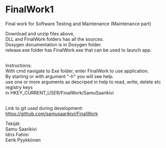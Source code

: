 # FinalWork1
Final work for Software Testing and Maintenance  (Maintenance part)<br/>

 Download and unzip files above, <br/>
  DLL and FinalWork folders has all the sources.<br/>
  Doxygen documentation is in Doxygen folder.</br>
  release.exe folder has FinalWork.exe that can be used to launch app.
  <br/><br/>

Instructions:<br/>
  With cmd navigate to Exe folder, enter FinalWork to use application.
  <br/>
  By starting or with argument "-h" you will see help.
  <br/>
  use one or more arguments as descriped in help to read, write, delete etc registry keys
  <br/>
  in HKEY_CURRENT_USER/FinalWork/SamuSaarikivi<br/><br/>
  
 
  
  Link to git used during development: </br>
  https://github.com/samusaarikivi/FinalWork

  
  
  Tekijät:  <br/>
            Samu Saarikivi<br/>
            Idris Fahim<br/>
            Eerik Pyykkönen

